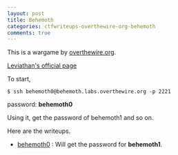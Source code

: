 ```yaml
---
layout: post
title: Behemoth
categories: ctfwriteups-overthewire-org-behemoth
comments: true
---
```


This is a wargame by [overthewire.org](http://overthewire.org). 

[Leviathan's official page](http://overthewire.org/wargames/leviathan/) 

To start, 

    $ ssh behemoth0@behemoth.labs.overthewire.org -p 2221

password: **behemoth0**

Using it, get the password of behemoth1 and so on.

Here are the writeups.

* [behemoth0](/ctfwriteups-overthewire-org-behemoth/2019/03/02/behemoth0.html) : Will get the password for **behemoth1**.